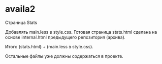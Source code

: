 # availa2

Страница Stats

Добавлять main.less в style.css.
Готовая страница stats.html сделана на основе internal.html предыдущего репозитория (архива).

Итого (stats.html) + (main.less в style.css).

Остальные файлы уже должны содержаться в проекте.

